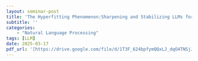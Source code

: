 ```yaml
---
layout: seminar-post
title: 'The Hyperfitting Phenomenon:Sharpening and Stabilizing LLMs for Open-Ended Text Generation'
subtitle: ''
categories:
    - "Natural Language Processing"
tags: [LLM]
date: 2025-03-17
pdf_url: '[https://drive.google.com/file/d/1T3F_624bpfymQQxLJ_dqO4TNSjJTjEME/preview'
---
```

